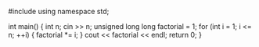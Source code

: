 #include <iostream>
using namespace std;

int main() {
    int n;
    cin >> n;
    unsigned long long factorial = 1;
    for (int i = 1; i <= n; ++i) {
        factorial *= i;
    }
    cout << factorial << endl;
    return 0;
}
